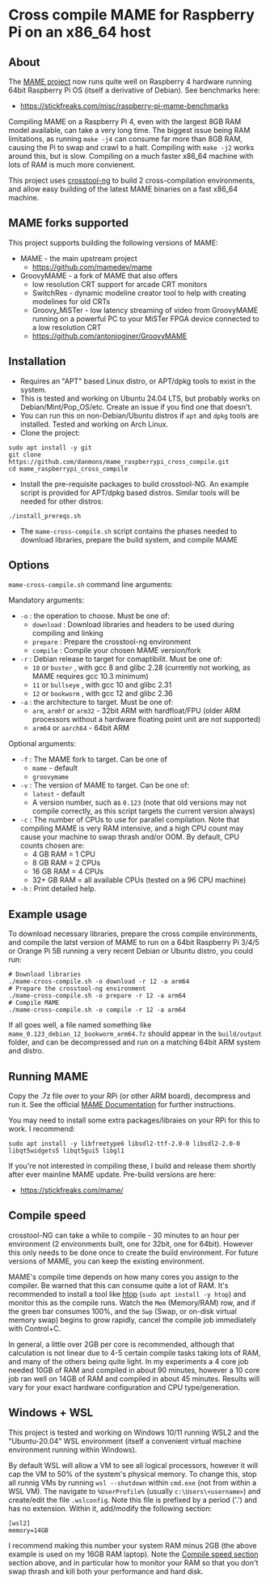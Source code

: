 # Cross compile MAME for Raspberry Pi on an x86_64 host

## About

The [MAME project](https://github.com/mamedev/mame) now runs quite well on Raspberry 4 hardware running 64bit Raspberry Pi OS (itself a derivative of Debian).  See benchmarks here:
* https://stickfreaks.com/misc/raspberry-pi-mame-benchmarks

Compiling MAME on a Raspberry Pi 4, even with the largest 8GB RAM model available, can take a very long time.  The biggest issue being RAM limitations, as running `make -j4` can consume far more than 8GB RAM, causing the Pi to swap and crawl to a halt.  Compiling with `make -j2` works around this, but is slow.  Compiling on a much faster x86_64 machine with lots of RAM is much more convienent.

This project uses [crosstool-ng](https://github.com/crosstool-ng/crosstool-ng) to build 2 cross-compilation environments, and allow easy building of the latest MAME binaries on a fast x86_64 machine.

## MAME forks supported

This project supports building the following versions of MAME:

* MAME - the main upstream project
  * https://github.com/mamedev/mame
* GroovyMAME - a fork of MAME that also offers
  * low resolution CRT support for arcade CRT monitors
  * SwitchRes - dynamic modeline creator tool to help with creating modelines for old CRTs
  * Groovy_MiSTer - low latency streaming of video from GroovyMAME running on a powerful PC to your MiSTer FPGA device connected to a low resolution CRT
  * https://github.com/antonioginer/GroovyMAME

## Installation

* Requires an "APT" based Linux distro, or APT/dpkg tools to exist in the system.
* This is tested and working on Ubuntu 24.04 LTS, but probably works on Debian/Mint/Pop_OS/etc.  Create an issue if you find one that doesn't. 
* You can run this on non-Debian/Ubuntu distros if `apt` and `dpkg` tools are installed.  Tested and working on Arch Linux. 
* Clone the project:
```
sudo apt install -y git
git clone https://github.com/danmons/mame_raspberrypi_cross_compile.git
cd mame_raspberrypi_cross_compile
```
* Install the pre-requisite packages to build crosstool-NG. An example script is provided for APT/dpkg based distros. Similar tools will be needed for other distros:
```
./install_prereqs.sh
```
* The `mame-cross-compile.sh` script contains the phases needed to download libraries, prepare the build system, and compile MAME

## Options

`mame-cross-compile.sh` command line arguments:

Mandatory arguments:

* `-o` : the operation to choose.  Must be one of:
  * `download` : Download libraries and headers to be used during compiling and linking
  * `prepare` : Prepare the crosstool-ng environment
  * `compile` : Compile your chosen MAME version/fork
* `-r` : Debian release to target for comaptibilit.  Must be one of:
  * `10` or `buster` , with gcc 8 and glibc 2.28 (currently not working, as MAME requires gcc 10.3 minimum)
  * `11` or `bullseye` , with gcc 10 and glibc 2.31
  * `12` or `bookworm` , with gcc 12 and glibc 2.36
* `-a` : the architecture to target.  Must be one of:
  * `arm`, `armhf` or `arm32` -  32bit ARM with hardfloat/FPU (older ARM processors without a hardware floating point unit are not supported)
  * `arm64` or `aarch64` - 64bit ARM

Optional arguments:

* `-f` : The MAME fork to target. Can be one of
  * `mame` - default
  * `groovymame`
* `-v` : The version of MAME to target.  Can be one of:
  * `latest` - default
  * A version number, such as `0.123` (note that old versions may not compile correctly, as this script targets the current version always)
* `-c` : The number of CPUs to use for parallel compilation.  Note that compiling MAME is very RAM intensive, and a high CPU count may cause your machine to swap thrash and/or OOM. By default, CPU counts chosen are:
  * 4 GB RAM = 1 CPU
  * 8 GB RAM = 2 CPUs
  * 16 GB RAM = 4 CPUs
  * 32+ GB RAM = all available CPUs (tested on a 96 CPU machine)
* `-h` : Print detailed help. 

## Example usage

To download necessary libraries, prepare the cross compile environments, and compile the latst version of MAME to run on a 64bit Raspberry Pi 3/4/5 or Orange Pi 5B running a very recent Debian or Ubuntu distro, you could run:

```
# Download libraries
./mame-cross-compile.sh -o download -r 12 -a arm64
# Prepare the crosstool-ng environment
./mame-cross-compile.sh -o prepare -r 12 -a arm64
# Compile MAME
./mame-cross-compile.sh -o compile -r 12 -a arm64
```

If all goes well, a file named something like `mame_0.123_debian_12_bookworm_arm64.7z` should appear in the `build/output` folder, and can be decompressed and run on a matching 64bit ARM system and distro. 

## Running MAME

Copy the .7z file over to your RPi (or other ARM board), decompress and run it.  See the official [MAME Documentation](https://docs.mamedev.org/) for further instructions. 

You may need to install some extra packages/libraies on your RPi for this to work.  I recommend:
```
sudo apt install -y libfreetype6 libsdl2-ttf-2.0-0 libsdl2-2.0-0 libqt5widgets5 libqt5gui5 libgl1
```

If you're not interested in compiling these, I build and release them shortly after ever mainline MAME update.  Pre-build versions are here:
* https://stickfreaks.com/mame/

## Compile speed

crosstool-NG can take a while to compile - 30 minutes to an hour per environment (2 environments built, one for 32bit, one for 64bit).  However this only needs to be done once to create the build environment. For future versions of MAME, you can keep the existing environment.

MAME's compile time depends on how many cores you assign to the compiler. Be warned that this can consume quite a lot of RAM.  It's recommended to install a tool like [htop](https://htop.dev) (`sudo apt install -y htop`) and monitor this as the compile runs.  Watch the `Mem` (Memory/RAM) row, and if the green bar consumes 100%, and the `Swp` (Swap, or on-disk virtual memory swap) begins to grow rapidly, cancel the compile job immediately with Control+C. 

In general, a little over 2GB per core is recommended, although that calculation is not linear due to 4-5 certain compile tasks taking lots of RAM, and many of the others being quite light.  In my experiments a 4 core job needed 10GB of RAM and compiled in about 90 minutes, however a 10 core job ran well on 14GB of RAM and compiled in about 45 minutes.  Results will vary for your exact hardware configuration and CPU type/generation. 

## Windows + WSL

This project is tested and working on Windows 10/11 running WSL2 and the "Ubuntu-20.04" WSL environment (itself a convenient virtual machine environment running within Windows).

By default WSL will allow a VM to see all logical processors, however it will cap the VM to 50% of the system's physical memory.  To change this, stop all runnig VMs by running `wsl --shutdown` within `cmd.exe` (not from within a WSL VM).  The navigate to `%UserProfile%` (usually `c:\Users\<username>`) and create/edit the file `.wslconfig`.  Note this file is prefixed by a period ('.') and has no extension.  Within it, add/modify the following section:

```
[wsl2]
memory=14GB
```

I recommend making this number your system RAM minus 2GB (the above example is used on my 16GB RAM laptop). Note the  [Compile speed section](#Compile-speed) section above, and in particular how to monitor your RAM so that you don't swap thrash and kill both your performance and hard disk.
